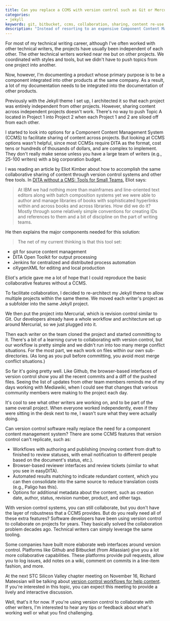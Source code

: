 ```yaml
---
title: Can you replace a CCMS with version control such as Git or Mercurial?
categories:
- jekyll
keywords: git, bitbucket, ccms, collaboration, sharing, content re-use, global project linking
description: "Instead of resorting to an expensive Component Content Management System (CCMS) to facilitate content re-use and collaboration across projects, you can probably get by with some basic version control tools that software developers have been using to collaborate on projects for years."
---
```


For most of my technical writing career, although I've often worked with other technical writers, the projects have usually been independent of each other. The other technical writers worked near me but on other projects. We coordinated with styles and tools, but we didn't have to push topics from one project into another.

Now, however, I'm documenting a product whose primary purpose is to be a component integrated into other products at the same company. As a result, a lot of my documentation needs to be integrated into the documentation of other products.
 
Previously with the Jekyll theme I set up, I architected it so that each project was entirely independent from other projects. However, sharing content across independent projects doesn't work. There's no way to push Topic A located in Project 1 into Project 2 when each Project 1 and 2 are siloed off from each other.

I started to look into options for a Component Content Management System (CCMS) to facilitate sharing of content across projects. But looking at CCMS options wasn't helpful, since most CCMSs require DITA as the format, cost tens or hundreds of thousands of dollars, and are complex to implement. They don't really make sense unless you have a large team of writers (e.g., 25-100 writers) with a big corporation budget.

I was reading an article by Eliot Kimber about how to accomplish the same collaborative sharing of content through version control systems and other free tools. In [DITA without a CMS: Tools for Small Teams](http://drmacros-xml-rants.blogspot.com/2014/01/dita-without-cms-tools-for-small-teams.html), Eliot says:

>At IBM we had nothing more than mainframes and line-oriented text editors along with batch composition systems yet we were able to author and manage libraries of books with sophisticated hyperlinks within and across books and across libraries. How did we do it? Mostly through some relatively simple conventions for creating IDs and references to them and a bit of discipline on the part of writing teams. 

He then explains the major components needed for this solution:

>The net of my current thinking is that this tool set: 
 <ul><li>git for source content management</li>
 <li>DITA Open Toolkit for output processing</li>
 <li>Jenkins for centralized and distributed process automation</li>
 <li>oXygenXML for editing and local production</li>
 </ul>

Eliot's article gave me a lot of hope that I could reproduce the basic collaborative features without a CCMS. 

To facilitate collaboration, I decided to re-architect my Jekyll theme to allow multiple projects within the same theme. We moved each writer's project as a subfolder into the same Jekyll project. 

We then put the project into Mercurial, which is revision control similar to Git. Our developers already have a whole workflow and architecture set up around Mercurial, so we just plugged into it.

Then each writer on the team cloned the project and started committing to it. There's a bit of a learning curve to collaborating with version control, but our workflow is pretty simple and we didn't run into too many merge conflict situations. For the most part, we each work on files within our own sub-directories. (As long as you pull before committing, you avoid most merge conflict situations.)

So far it's going pretty well. Like Github, the browser-based interfaces of version control show you all the recent commits and a diff of the pushed files. Seeing the list of updates from other team members reminds me of my days working with Mediawiki, when I could see that changes that various community members were making to the project each day.

It's cool to see what other writers are working on, and to be part of the same overall project. When everyone worked independently, even if they were sitting in the desk next to me, I wasn't sure what they were actually doing.

Can version control software really replace the need for a component content management system? There are some CCMS features that version control can't replicate, such as:

* Workflows with authoring and publishing (moving content from draft to finished to review statuses, with email notification to different people based on the document's status, etc.).
* Browser-based reviewer interfaces and review tickets (similar to what you see in easyDITA).
* Automated results matching to indicate redundant content, which you can then consolidate into the same source to reduce translation costs (e.g., Paligo has this).
* Options for additional metadata about the content, such as creation date, author, status, revision number, product, and other tags.

With version control systems, you can still collaborate, but you don't have the layer of robustness that a CCMS provides. But do you really need all of these extra features? Software developers have been using version control to collaborate on projects for years. They basically solved the collaboration problem decades ago. Technical writers can simply leverage the same tooling. 

Some companies have built more elaborate web interfaces around version control. Platforms like Github and Bitbucket (from Atlassian) give you a lot more collaborative capabilities. These platforms provide pull requests, allow you to log issues, add notes on a wiki, comment on commits in a line-item fashion, and more.
 
At the next STC Silicon Valley chapter meeting on November 16, Richard Mateosian will be talking about [version control workflows for help content](http://www.stc-siliconvalley.org/2014/10/08/version-control-workflows-for-help-content/). If you're interested in this topic, you can expect this meeting to provide a lively and interactive discussion. 

Well, that's it for now. If you're using version control to collaborate with other writers, I'm interested to hear any tips or feedback about what's working well or what you find challenging. 